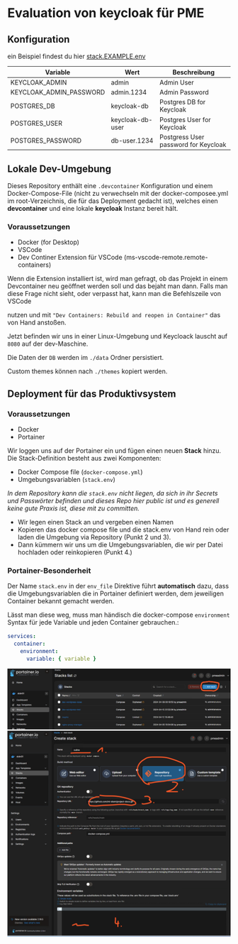 # Evaluation von **keycloak** für PME

## Konfiguration

ein Beispiel findest du hier [stack.EXAMPLE.env](./stack.EXAMPLE.env)

| Variable                | Wert             | Beschreibung                         |
| ----------------------- | ---------------- | ------------------------------------ |
| KEYCLOAK_ADMIN          | admin            | Admin User                           |
| KEYCLOAK_ADMIN_PASSWORD | admin.1234       | Admin Password                       |
| POSTGRES_DB             | keycloak-db      | Postgres DB for Keycloak             |
| POSTGRES_USER           | keycloak-db-user | Postgres User for Keycloak           |
| POSTGRES_PASSWORD       | db-user.1234     | Postgress User password for Keycloak |

## Lokale Dev-Umgebung

Dieses Repository enthält eine `.devcontainer` Konfiguration und einem
Docker-Compose-File (nicht zu verwechseln mit der docker-composee.yml im
root-Verzeichnis, die für das Deployment gedacht ist), welches einen
**devcontainer** und eine lokale **keycloak** Instanz bereit hält.

### Voraussetzungen

- Docker (for Desktop)
- VSCode
- Dev Continer Extension für VSCode (ms-vscode-remote.remote-containers)

Wenn die Extension installiert ist, wird man gefragt, ob das Projekt in einem
Devcontainer neu geöffnet werden soll und das bejaht man dann. Falls man diese
Frage nicht sieht, oder verpasst hat, kann man die Befehlszeile von VSCode

nutzen und mit `"Dev Containers: Rebuild and reopen in Container"` das von Hand anstoßen.

Jetzt befinden wir uns in einer Linux-Umgebung und Keycloack lauscht auf `8080` auf der dev-Maschine.

Die Daten der `DB` werden im `./data` Ordner persistiert.

Custom themes können nach `./themes` kopiert werden.  

## Deployment für das Produktivsystem

### Voraussetzungen

- Docker
- Portainer

Wir loggen uns auf der Portainer ein und fügen einen neuen **Stack** hinzu. Die
Stack-Definition besteht aus zwei Komponenten:

- Docker Compose file (`docker-compose.yml`)
- Umgebungsvariablen (`stack.env`)

_In dem Repository kann die `stack.env` nicht liegen, da sich in ihr Secrets und
Passwörter befinden und dieses Repo hier public ist und es generell keine gute
Praxis ist, diese mit zu committen._

- Wir legen einen Stack an und vergeben einen Namen
- Kopieren das docker compose file und die stack.env von Hand rein oder laden
  die Umgebung via Repository (Punkt 2 und 3).
- Dann kümmern wir uns um die Umgebungsvariablen, die wir per Datei hochladen
  oder reinkopieren (Punkt 4.)

### Portainer-Besonderheit

Der Name `stack.env` in der `env_file` Direktive führt **automatisch** dazu,
dass die Umgebungsvariablen die in Portainer definiert werden, dem jeweiligen
Container bekannt gemacht werden.

Lässt man diese weg, muss man händisch die docker-compose `environment` Syntax
für jede Variable und jeden Container gebrauchen.:

```yaml
services:
  container:
    environment:
      variable: { variable }
```

![Create a new stack](docs/portainer_add_new_stack-1.png)
![Configuring the stack](docs/portainer_add_new_stack-2.png)
